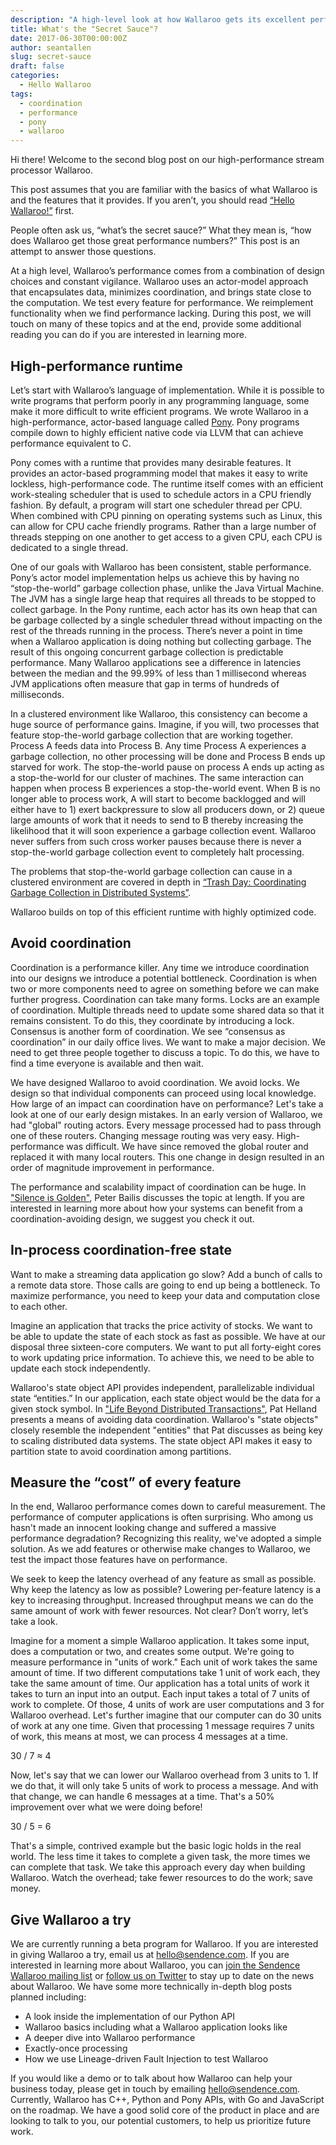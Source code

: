 ```yaml
---
description: "A high-level look at how Wallaroo gets its excellent performance."
title: What's the "Secret Sauce"?
date: 2017-06-30T00:00:00Z
author: seantallen
slug: secret-sauce
draft: false
categories: 
  - Hello Wallaroo
tags:
  - coordination
  - performance
  - pony
  - wallaroo
---
```

Hi there! Welcome to the second blog post on our high-performance stream processor Wallaroo.
 
This post assumes that you are familiar with the basics of what Wallaroo is and the features that it provides. If you aren’t, you should read [“Hello Wallaroo!”](http://engineering.sendence.com/2017/03/hello-wallaroo/) first.
 
People often ask us, “what’s the secret sauce?” What they mean is, “how does Wallaroo get those great performance numbers?” This post is an attempt to answer those questions. 
 
At a high level, Wallaroo’s performance comes from a combination of design choices and constant vigilance. Wallaroo uses an actor-model approach that encapsulates data, minimizes coordination, and brings state close to the computation. We test every feature for performance. We reimplement functionality when we find performance lacking.  During this post, we will touch on many of these topics and at the end, provide some additional reading you can do if you are interested in learning more.
 
## High-performance runtime
 
Let’s start with Wallaroo’s language of implementation. While it is possible to write programs that perform poorly in any programming language, some make it more difficult to write efficient programs. We wrote Wallaroo in a high-performance, actor-based language called [Pony](http://www.ponylang.org). Pony programs compile down to highly efficient native code via LLVM that can achieve performance equivalent to C. 
 
Pony comes with a runtime that provides many desirable features. It provides an actor-based programming model that makes it easy to write lockless, high-performance code. The runtime itself comes with an efficient work-stealing scheduler that is used to schedule actors in a CPU friendly fashion. By default, a program will start one scheduler thread per CPU. When combined with CPU pinning on operating systems such as Linux, this can allow for CPU cache friendly programs. Rather than a large number of threads stepping on one another to get access to a given CPU, each CPU is dedicated to a single thread. 
 
One of our goals with Wallaroo has been consistent, stable performance. Pony’s actor model implementation helps us achieve this by having no “stop-the-world” garbage collection phase, unlike the Java Virtual Machine. The JVM has a single large heap that requires all threads to be stopped to collect garbage. In the Pony runtime, each actor has its own heap that can be garbage collected by a single scheduler thread without impacting on the rest of the threads running in the process. There’s never a point in time when a Wallaroo application is doing nothing but collecting garbage. The result of this ongoing concurrent garbage collection is predictable performance. Many Wallaroo applications see a difference in latencies between the median and the 99.99% of less than 1 millisecond whereas JVM applications often measure that gap in terms of hundreds of milliseconds. 
 
In a clustered environment like Wallaroo, this consistency can become a huge source of performance gains. Imagine, if you will, two processes that feature stop-the-world garbage collection that are working together. Process A feeds data into Process B. Any time Process A experiences a garbage collection, no other processing will be done and Process B ends up starved for work. The stop-the-world pause on process A ends up acting as a stop-the-world for our cluster of machines. The same interaction can happen when process B experiences a stop-the-world event. When B is no longer able to process work, A will start to become backlogged and will either have to 1) exert backpressure to slow all producers down, or 2) queue large amounts of work that it needs to send to B thereby increasing the likelihood that it will soon experience a garbage collection event. Wallaroo never suffers from such cross worker pauses because there is never a stop-the-world garbage collection event to completely halt processing. 
 
The problems that stop-the-world garbage collection can cause in a clustered environment are covered in depth in [“Trash Day: Coordinating Garbage Collection in Distributed Systems”](https://www.usenix.org/system/files/conference/hotos15/hotos15-paper-maas.pdf).
 
Wallaroo builds on top of this efficient runtime with highly optimized code.
 
## Avoid coordination
 
Coordination is a performance killer. Any time we introduce coordination into our designs we introduce a potential bottleneck. Coordination is when two or more components need to agree on something before we can make further progress. Coordination can take many forms.  Locks are an example of coordination. Multiple threads need to update some shared data so that it remains consistent. To do this, they coordinate by introducing a lock. Consensus is another form of coordination. We see “consensus as coordination” in our daily office lives. We want to make a major decision. We need to get three people together to discuss a topic. To do this, we have to find a time everyone is available and then wait. 
 
We have designed Wallaroo to avoid coordination. We avoid locks. We design so that individual components can proceed using local knowledge. How large of an impact can coordination have on performance? Let's take a look at one of our early design mistakes. In an early version of Wallaroo, we had "global" routing actors. Every message processed had to pass through one of these routers. Changing message routing was very easy. High-performance was difficult. We have since removed the global router and replaced it with many local routers. This one change in design resulted in an order of magnitude improvement in performance.
 
The performance and scalability impact of coordination can be huge.  In ["Silence is Golden"](https://www.youtube.com/watch?v=EYJnWttrC9k), Peter Bailis discusses the topic at length. If you are interested in learning more about how your systems can benefit from a coordination-avoiding design, we suggest you check it out.
 
## In-process coordination-free state
 
Want to make a streaming data application go slow? Add a bunch of calls to a remote data store. Those calls are going to end up being a bottleneck. To maximize performance, you need to keep your data and computation close to each other.
 
Imagine an application that tracks the price activity of stocks. We want to be able to update the state of each stock as fast as possible. We have at our disposal three sixteen-core computers. We want to put all forty-eight cores to work updating price information. To achieve this, we need to be able to update each stock independently. 
 
Wallaroo's state object API provides independent, parallelizable individual state “entities.”  In our application, each state object would be the data for a given stock symbol. In ["Life Beyond Distributed Transactions"](https://blog.acolyer.org/2014/11/20/life-beyond-distributed-transactions/), Pat Helland presents a means of avoiding data coordination. Wallaroo's "state objects" closely resemble the independent "entities" that Pat discusses as being key to scaling distributed data systems. The state object API makes it easy to partition state to avoid coordination among partitions.
 
## Measure the “cost” of every feature
 
In the end, Wallaroo performance comes down to careful measurement. The performance of computer applications is often surprising. Who among us hasn't made an innocent looking change and suffered a massive performance degradation? Recognizing this reality, we've adopted a simple solution. As we add features or otherwise make changes to Wallaroo, we test the impact those features have on performance.
 
We seek to keep the latency overhead of any feature as small as possible. Why keep the latency as low as possible? Lowering per-feature latency is a key to increasing throughput. Increased throughput means we can do the same amount of work with fewer resources. Not clear? Don’t worry, let’s take a look.
 
Imagine for a moment a simple Wallaroo application. It takes some input, does a computation or two, and creates some output. We're going to measure performance in "units of work." Each unit of work takes the same amount of time. If two different computations take 1 unit of work each, they take the same amount of time. Our application has a total units of work it takes to turn an input into an output. Each input takes a total of 7 units of work to complete. Of those, 4 units of work are user computations and 3 for Wallaroo overhead. Let's further imagine that our computer can do 30 units of work at any one time. Given that processing 1 message requires 7 units of work, this means at most, we can process 4 messages at a time.
 
30 / 7 ≈ 4
 
Now, let's say that we can lower our Wallaroo overhead from 3 units to 1. If we do that, it will only take 5 units of work to process a message. And with that change, we can handle 6 messages at a time. That's a 50% improvement over what we were doing before!
 
30 / 5 = 6
 
That's a simple, contrived example but the basic logic holds in the real world. The less time it takes to complete a given task, the more times we can complete that task. We take this approach every day when building Wallaroo. Watch the overhead; take fewer resources to do the work; save money.
 
## Give Wallaroo a try
 
We are currently running a beta program for Wallaroo. If you are interested in giving Wallaroo a try, email us at [hello@sendence.com](mailto:hello@sendence.com). If you are interested in learning more about Wallaroo, you can [join the Sendence Wallaroo mailing list](http://eepurl.com/cnE5Cv) or [follow us on Twitter](https://twitter.com/sendenceeng) to stay up to date on the news about Wallaroo. We have some more technically in-depth blog posts planned including:
 
- A look inside the implementation of our Python API
- Wallaroo basics including what a Wallaroo application looks like
- A deeper dive into Wallaroo performance
- Exactly-once processing 
- How we use Lineage-driven Fault Injection to test Wallaroo
 
If you would like a demo or to talk about how Wallaroo can help your business today, please get in touch by emailing [hello@sendence.com](mailto:hello@sendence.com). Currently, Wallaroo has C++, Python and Pony APIs, with Go and JavaScript on the roadmap. We have a good solid core of the product in place and are looking to talk to you, our potential customers, to help us prioritize future work.
